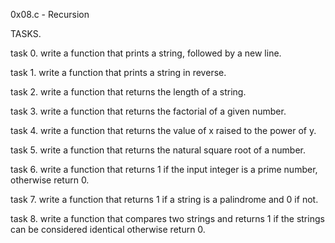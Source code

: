 0x08.c - Recursion

TASKS.

task 0.
write a function that prints a string, followed by a new line.

task 1.
write a function that prints a string in reverse.

task 2.
write a function that returns the length of a string.

task 3.
write a function that returns the factorial of a given number.

task 4.
write a function that returns the value of x raised to the power of y.

task 5.
write a function that returns the natural square root of a number.

task 6.
write a function that returns 1 if the input integer is a prime number, otherwise return 0.

task 7.
write a function that returns 1 if a string is a palindrome and 0 if not.

task 8.
write a function that compares two strings and returns 1 if the strings can be considered identical otherwise return 0.
